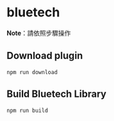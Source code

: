 bluetech
=============

**Note**：請依照步驟操作

Download plugin
-----------

    npm run download


Build Bluetech  Library
-----------

    npm run build




